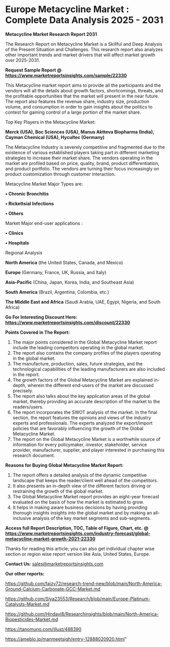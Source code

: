 # Europe Metacycline Market : Complete Data Analysis 2025 - 2031

<strong>Metacycline Market Research Report 2031</strong>

The Research Report on Metacycline Market is a Skillful and Deep Analysis of the Present Situation and Challenges. This research report also analyzes other important trends and market drivers that will affect market growth over 2025-2031.

<strong>Request Sample Report @ <a href=https://www.marketreportsinsights.com/sample/22330>https://www.marketreportsinsights.com/sample/22330</a></strong>

This Metacycline market report aims to provide all the participants and the vendors will all the details about growth factors, shortcomings, threats, and the profitable opportunities that the market will present in the near future. The report also features the revenue share, industry size, production volume, and consumption in order to gain insights about the politics to contest for gaining control of a large portion of the market share.

Top Key Players in the Metacycline Market:

<strong>Merck (USA), Boc Sciences (USA), Manus Aktteva Biopharma (India), Cayman Chemical (USA), Hycultec (Germany)</strong>

The Metacycline Industry is severely competitive and fragmented due to the existence of various established players taking part in different marketing strategies to increase their market share. The vendors operating in the market are profiled based on price, quality, brand, product differentiation, and product portfolio. The vendors are turning their focus increasingly on product customization through customer interaction.

Metacycline Market Major Types are:

<strong>• Chronic Bronchitis

• Rickettsial Infections

• Others</strong>

Market Major end-user applications :

<strong>• Clinics

• Hospitals</strong>

Regional Analysis

</u><strong><b>North America</b></strong> (the United States, Canada, and Mexico)

<strong><b>Europe </b></strong>(Germany, France, UK, Russia, and Italy)

<strong><b>Asia-Pacific</b></strong> (China, Japan, Korea, India, and Southeast Asia)

<strong><b>South America</b></strong> (Brazil, Argentina, Colombia, etc.)

<strong><b>The Middle East and Africa</b></strong> (Saudi Arabia, UAE, Egypt, Nigeria, and South Africa)

<strong>Go For Interesting Discount Here: <a href=https://www.marketreportsinsights.com/discount/22330>https://www.marketreportsinsights.com/discount/22330</a></strong>

<strong>Points Covered in The Report:</strong>
<ol>
  <li>The major points considered in the Global Metacycline Market report include the leading competitors operating in the global market.</li>
  <li>The report also contains the company profiles of the players operating in the global market.</li>
  <li>The manufacture, production, sales, future strategies, and the technological capabilities of the leading manufacturers are also included in the report.</li>
  <li>The growth factors of the Global Metacycline Market are explained in-depth, wherein the different end-users of the market are discussed precisely.</li>
  <li>The report also talks about the key application areas of the global market, thereby providing an accurate description of the market to the readers/users.</li>
  <li>The report incorporates the SWOT analysis of the market. In the final section, the report features the opinions and views of the industry experts and professionals. The experts analyzed the export/import policies that are favorably influencing the growth of the Global Metacycline Market.</li>
  <li>The report on the Global Metacycline Market is a worthwhile source of information for every policymaker, investor, stakeholder, service provider, manufacturer, supplier, and player interested in purchasing this research document.</li>
</ol>
<strong>Reasons for Buying Global Metacycline Market Report:</strong>

<ol>
  <li>The report offers a detailed analysis of the dynamic competitive landscape that keeps the reader/client well ahead of the competitors.</li>
  <li>It also presents an in-depth view of the different factors driving or restraining the growth of the global market.</li>
  <li>The Global Metacycline Market report provides an eight-year forecast evaluated on the basis of how the market is estimated to grow.</li>
  <li>It helps in making aware business decisions by having providing thorough insights insights into the global market and by making an all-inclusive analysis of the key market segments and sub-segments.</li>
</ol>
<strong>Access full Report Description, TOC, Table of Figure, Chart, etc. @ <a href=https://www.marketreportsinsights.com/industry-forecast/global-metacycline-market-growth-2021-22330>https://www.marketreportsinsights.com/industry-forecast/global-metacycline-market-growth-2021-22330</a></strong>


Thanks for reading this article; you can also get individual chapter wise section or region wise report version like Asia, United States, Europe.

<strong>Contact Us:</strong>
sales@marketreportsinsights.com

<strong>Our other reports:</strong>

<a href=https://github.com/faizy72/research-trend-new/blob/main/North-America-Ground-Calcium-Carbonate-GCC-Market.md>https://github.com/faizy72/research-trend-new/blob/main/North-America-Ground-Calcium-Carbonate-GCC-Market.md</a>

<a href=https://github.com/Siya23553/Research/blob/main/Europe-Platinum-Catalysts-Market.md>https://github.com/Siya23553/Research/blob/main/Europe-Platinum-Catalysts-Market.md</a>

<a href=https://github.com/Hindavi8/Researchinsights/blob/main/North-America-Biopesticides-Market.md>https://github.com/Hindavi8/Researchinsights/blob/main/North-America-Biopesticides-Market.md</a>

<a href=https://tanomuno.com/illust/488390>https://tanomuno.com/illust/488390</a>

<a href=https://ameblo.jp/manmeetsigh/entry-12888020920.html>https://ameblo.jp/manmeetsigh/entry-12888020920.html</a>"
